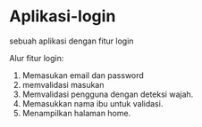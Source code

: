 # Aplikasi-login
sebuah aplikasi dengan fitur login

Alur fitur login:
1. Memasukan email dan password
2. memvalidasi masukan
3. Memvalidasi pengguna dengan deteksi wajah.
4. Memasukkan nama ibu untuk validasi.
5. Menampilkan halaman home.
